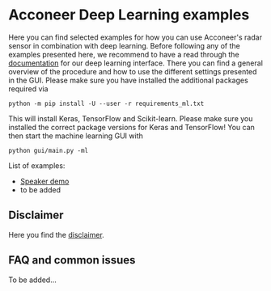 # Acconeer Deep Learning examples

Here you can find selected examples for how you can use Acconeer's radar sensor in combination with deep learning.
Before following any of the examples presented here, we recommend to have a read through the [documentation](https://acconeer-python-exploration.readthedocs.io/en/latest/deep_learning/introduction.html) for our deep learning interface.
There you can find a general overview of the procedure and how to use the different settings presented in the GUI.
Please make sure you have installed the additional packages required via

```
python -m pip install -U --user -r requirements_ml.txt
```
This will install Keras, TensorFlow and Scikit-learn.
Please make sure you installed the correct package versions for Keras and TensorFlow!
You can then start the machine learning GUI with

```
python gui/main.py -ml
```

List of examples:

* [Speaker demo](demo_speaker/README.md)
* to be added

## Disclaimer

Here you find the [disclaimer](https://acconeer-python-exploration.readthedocs.io/en/latest/disclaimer.html).

## FAQ and common issues

To be added...
